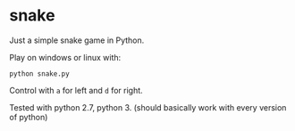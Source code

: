 snake
=====

Just a simple snake game in Python.

Play on windows or linux with:

```
python snake.py
```

Control with `a` for left and `d` for right. 


Tested with python 2.7, python 3. (should basically work with every version of python)
